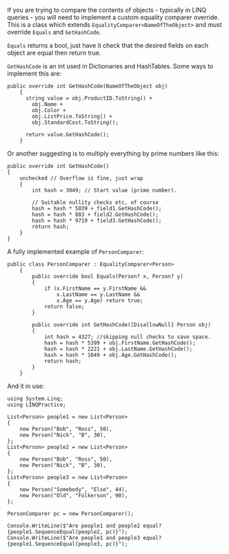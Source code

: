 If you are trying to compare the contents of objects - typically in LINQ queries - you will need to implement a custom equality comparer override.  This is a class which extends `EqualityComparer<NameOfTheObject>` and must override `Equals` and `GetHashCode`.

`Equals` returns a bool, just have it check that the desired fields on each object are equal then return true.

`GetHashCode` is an int used in Dictionaries and HashTables.  Some ways to implement this are:
```
public override int GetHashCode(NameOfTheObject obj)
    {
      string value = obj.ProductID.ToString() + 
        obj.Name + 
        obj.Color + 
        obj.ListPrice.ToString() + 
        obj.StandardCost.ToString();

      return value.GetHashCode();
    }
```
Or another suggesting is to multiply everything by prime numbers like this:
```
public override int GetHashCode()
{
    unchecked // Overflow is fine, just wrap
    {
        int hash = 3049; // Start value (prime number).

        // Suitable nullity checks etc, of course
        hash = hash * 5039 + field1.GetHashCode();
        hash = hash * 883 + field2.GetHashCode();
        hash = hash * 9719 + field3.GetHashCode();
        return hash;
    }
}
```

A fully implemented example of `PersonComparer`:

```
public class PersonComparer : EqualityComparer<Person>
    {
        public override bool Equals(Person? x, Person? y)
        {
            if (x.FirstName == y.FirstName &&
                x.LastName == y.LastName &&
                x.Age == y.Age) return true;
            return false;
        }

        public override int GetHashCode([DisallowNull] Person obj)
        {
            int hash = 4327; //skipping null checks to save space.
            hash = hash * 5399 + obj.FirstName.GetHashCode();
            hash = hash * 2221 + obj.LastName.GetHashCode();
            hash = hash * 1049 + obj.Age.GetHashCode();
            return hash;
        }
    }
```

And it in use:
```
using System.Linq;
using LINQPractice;

List<Person> people1 = new List<Person>
{
    new Person("Bob", "Ross", 50),
    new Person("Nick", "B", 30),
};
List<Person> people2 = new List<Person>
{
    new Person("Bob", "Ross", 50),
    new Person("Nick", "B", 30),
};
List<Person> people3 = new List<Person>
{
    new Person("Somebody", "Else", 44),
    new Person("Old", "Folkerson", 90),
};

PersonComparer pc = new PersonComparer();

Console.WriteLine($"Are people1 and people2 equal? {people1.SequenceEqual(people2, pc)}");
Console.WriteLine($"Are people1 and people3 equal? {people1.SequenceEqual(people3, pc)}");
```

